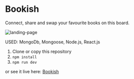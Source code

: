 # Bookish

Connect, share and swap your favourite books on this board.

![landing-page](https://res.cloudinary.com/vazzz/image/upload/v1538408218/Screenshot_from_2018-10-01_16-25-14.png)

USED: MongoDb, Mongoose, Node.js, React.js

1. Clone or copy this repository
2. `npm install`
3. `npm run dev`

or see it live here: [Bookish](https://the-bookish.herokuapp.com)
